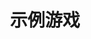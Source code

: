 ---
title: 示例游戏
icon: code
type: "examples"
examples:
- id: SmartClock
  name: SmartClock
  author: Nomango
  image: /assets/images/sample/SmartClock.png
  description: 一个奇奇怪怪的时钟，感受时间在不知不觉中的流逝。
  exe_url: http://easy2d-bucket.oss-cn-hangzhou.aliyuncs.com/sample/SmartClock/SmartClock.7z
  src_url:
- id: FlappyBird
  name: FlappyBird
  author: Nomango
  image: /assets/images/sample/FlappyBird.png
  description: 像素鸟是曾经超火的一款手机游戏，控制小鸟穿越水管，赚取更高分！
  exe_url: http://easy2d-bucket.oss-cn-hangzhou.aliyuncs.com/sample/FlappyBird/FlappyBird.7z
  src_url:
- id: LevelSelectScene
  name: 选择关卡场景示例
  author: Nomango
  image: /assets/images/sample/LevelSelectExample.png
  description: 点击左右按钮切换关卡，一个有三个关卡可以选择。
  exe_url: http://easy2d-bucket.oss-cn-hangzhou.aliyuncs.com/sample/LevelSelectExample/LevelSelectExample.7z
  src_url:
- id: PushBox
  name: 推箱子
  author: Nomango
  image: /assets/images/sample/PushBox.png
  description: 经典的推箱子游戏，一共有八关，自动保存最佳纪录，音效可以关闭。
  exe_url: http://easy2d-bucket.oss-cn-hangzhou.aliyuncs.com/sample/PushBox/PushBox.7z
  src_url:
---